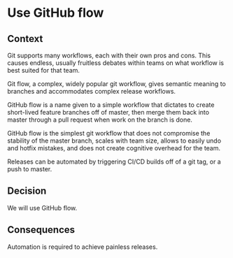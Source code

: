 # Use GitHub flow

## Context
Git supports many workflows, each with their own pros and cons. This causes endless, usually fruitless debates within teams on what workflow is best suited for that team.

Git flow, a complex, widely popular git workflow, gives semantic meaning to branches and accommodates complex release workflows.

GitHub flow is a name given to a simple workflow that dictates to create short-lived feature branches off of master, then merge them back into master through a pull request when work on the branch is done.

GitHub flow is the simplest git workflow that does not compromise the stability of the master branch, scales with team size, allows to easily undo and hotfix mistakes, and does not create cognitive overhead for the team.

Releases can be automated by triggering CI/CD builds off of a git tag, or a push to master.

## Decision
We will use GitHub flow.

## Consequences
Automation is required to achieve painless releases.
